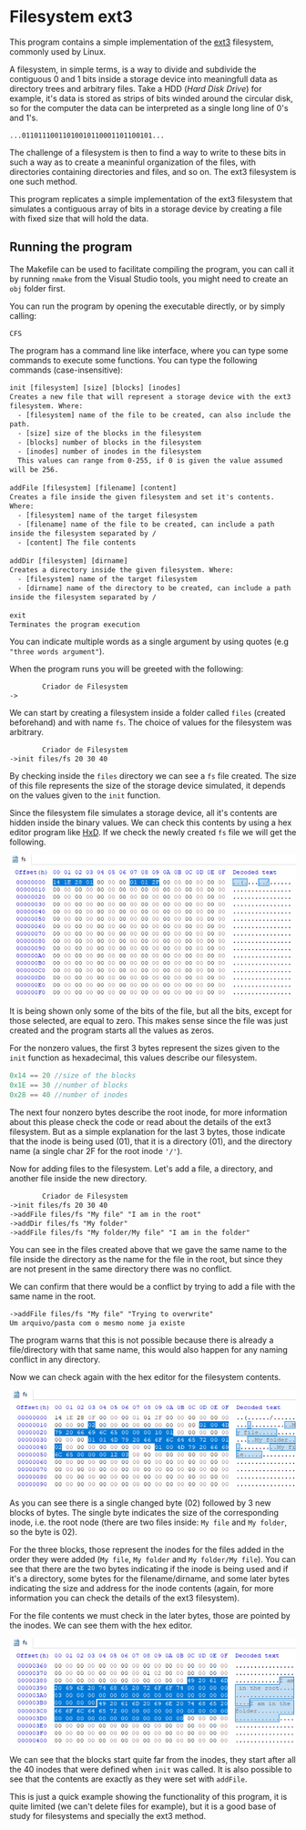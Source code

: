 # Filesystem ext3

This program contains a simple implementation of the [ext3](https://en.wikipedia.org/wiki/Ext3) filesystem, commonly used by Linux.

A filesystem, in simple terms, is a way to divide and subdivide the contiguous 0 and 1 bits inside a storage device into meaningfull data as directory trees and arbitrary files.
Take a HDD (*Hard Disk Drive*) for example, it's data is stored as strips of bits winded around the circular disk, so for the computer the data can be interpreted as a single long line of 0's and 1's.
```
...01101110011010010110001101100101...
```

The challenge of a filesystem is then to find a way to write to these bits in such a way as to create a meaninful organization of the files, with directories containing directories and files, and so on. The ext3 filesystem is one such method.

This program replicates a simple implementation of the ext3 filesystem that simulates a contiguous array of bits in a storage device by creating a file with fixed size that will hold the data.

## Running the program
The Makefile can be used to facilitate compiling the program, you can call it by running `nmake` from the Visual Studio tools, you might need to create an `obj` folder first.

You can run the program by opening the executable directly, or by simply calling:
```
CFS
```

The program has a command line like interface, where you can type some commands to execute some functions. You can type the following commands (case-insensitive):
```
init [filesystem] [size] [blocks] [inodes]
Creates a new file that will represent a storage device with the ext3 filesystem. Where:
  - [filesystem] name of the file to be created, can also include the path.
  - [size] size of the blocks in the filesystem
  - [blocks] number of blocks in the filesystem
  - [inodes] number of inodes in the filesystem
  This values can range from 0-255, if 0 is given the value assumed will be 256.

addFile [filesystem] [filename] [content]
Creates a file inside the given filesystem and set it's contents. Where:
  - [filesystem] name of the target filesystem
  - [filename] name of the file to be created, can include a path inside the filesystem separated by / 
  - [content] The file contents

addDir [filesystem] [dirname]
Creates a directory inside the given filesystem. Where:
  - [filesystem] name of the target filesystem
  - [dirname] name of the directory to be created, can include a path inside the filesystem separated by /

exit
Terminates the program execution
```

You can indicate multiple words as a single argument by using quotes (e.g `"three words argument"`).

When the program runs you will be greeted with the following:
```
        Criador de Filesystem
->
```

We can start by creating a filesystem inside a folder called `files` (created beforehand) and with name `fs`. The choice of values for the filesystem was arbitrary.
```
        Criador de Filesystem
->init files/fs 20 30 40
```

By checking inside the `files` directory we can see a `fs` file created. The size of this file represents the size of the storage device simulated, it depends on the values given to the `init` function.

Since the filesystem file simulates a storage device, all it's contents are hidden inside the binary values. We can check this contents by using a hex editor program like [HxD](https://mh-nexus.de/en/hxd/). If we check the newly created `fs` file we will get the following.

![Contents for the newly created filesystem](docs/fs1.png)

It is being shown only some of the bits of the file, but all the bits, except for those selected, are equal to zero. This makes sense since the file was just created and the program starts all the values as zeros.

For the nonzero values, the first 3 bytes represent the sizes given to the `init` function as hexadecimal, this values describe our filesystem.
```C
0x14 == 20 //size of the blocks
0x1E == 30 //number of blocks
0x28 == 40 //number of inodes
```
The next four nonzero bytes describe the root inode, for more information about this please check the code or read about the details of the ext3 filesystem. But as a simple explanation for the last 3 bytes, those indicate that the inode is being used (01), that it is a directory (01), and the directory name (a single char 2F for the root inode `'/'`).

Now for adding files to the filesystem. Let's add a file, a directory, and another file inside the new directory.
```
        Criador de Filesystem
->init files/fs 20 30 40
->addFile files/fs "My file" "I am in the root"
->addDir files/fs "My folder"
->addFile files/fs "My folder/My file" "I am in the folder"
```

You can see in the files created above that we gave the same name to the file inside the directory as the name for the file in the root, but since they are not present in the same directory there was no conflict.

We can confirm that there would be a conflict by trying to add a file with the same name in the root.
```
->addFile files/fs "My file" "Trying to overwrite"
Um arquivo/pasta com o mesmo nome ja existe
```

The program warns that this is not possible because there is already a file/directory with that same name, this would also happen for any naming conflict in any directory.

Now we can check again with the hex editor for the filesystem contents.

![Contents for the updated filesystem](docs/fs2.png)

As you can see there is a single changed byte (02) followed by 3 new blocks of bytes. The single byte indicates the size of the corresponding inode, i.e. the root node (there are two files inside: `My file` and `My folder`, so the byte is 02).

For the three blocks, those represent the inodes for the files added in the order they were added (`My file`, `My folder` and `My folder/My file`). You can see that there are the two bytes indicating if the inode is being used and if it's a directory, some bytes for the filename/dirname, and some later bytes indicating the size and address for the inode contents (again, for more information you can check the details of the ext3 filesystem).

For the file contents we must check in the later bytes, those are pointed by the inodes. We can see them with the hex editor.

![Contents in the files of the filesystem](docs/fs3.png)

We can see that the blocks start quite far from the inodes, they start after all the 40 inodes that were defined when `init` was called. It is also possible to see that the contents are exactly as they were set with `addFile`.

This is just a quick example showing the functionality of this program, it is quite limited (we can't delete files for example), but it is a good base of study for filesystems and specially the ext3 method.
